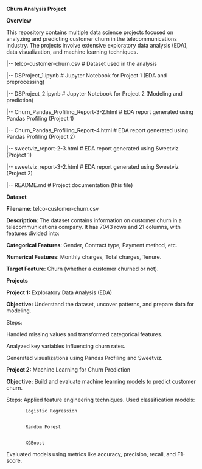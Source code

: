 **Churn Analysis Project**


**Overview**

This repository contains multiple data science projects focused on analyzing and predicting customer churn in the telecommunications industry. The projects involve extensive exploratory data analysis (EDA), data visualization, and machine learning techniques.


|-- telco-customer-churn.csv           # Dataset used in the analysis


|-- DSProject_1.ipynb                  # Jupyter Notebook for Project 1 (EDA and preprocessing)


|-- DSProject_2.ipynb                  # Jupyter Notebook for Project 2 (Modeling and prediction)


|-- Churn_Pandas_Profiling_Report-3-2.html   # EDA report generated using Pandas Profiling (Project 1)


|-- Churn_Pandas_Profiling_Report-4.html     # EDA report generated using Pandas Profiling (Project 2)


|-- sweetviz_report-2-3.html           # EDA report generated using Sweetviz (Project 1)


|-- sweetviz_report-3-2.html           # EDA report generated using Sweetviz (Project 2)


|-- README.md                          # Project documentation (this file)


**Dataset**

**Filename**: telco-customer-churn.csv

**Description**: The dataset contains information on customer churn in a telecommunications company. It has 7043 rows and 21 columns, with features divided into:

  **Categorical Features**: Gender, Contract type, Payment method, etc.


  **Numerical Features**: Monthly charges, Total charges, Tenure.


  **Target Feature**: Churn (whether a customer churned or not).


**Projects**



**Project 1:** Exploratory Data Analysis (EDA)


**Objective:** Understand the dataset, uncover patterns, and prepare data for modeling.


Steps:


   Handled missing values and transformed categorical features.


   Analyzed key variables influencing churn rates.


   Generated visualizations using Pandas Profiling and Sweetviz.

**Project 2:** Machine Learning for Churn Prediction


**Objective:** Build and evaluate machine learning models to predict customer churn.


Steps:
   Applied feature engineering techniques.
   Used classification models:


           Logistic Regression


           Random Forest


           XGBoost


Evaluated models using metrics like accuracy, precision, recall, and F1-score.




